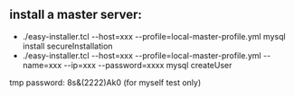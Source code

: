 ## install a master server:
* ./easy-installer.tcl --host=xxx --profile=local-master-profile.yml mysql install secureInstallation
* ./easy-installer.tcl --host=xxx --profile=local-master-profile.yml --name=xxx --ip=xxx --password=xxxx mysql createUser



tmp password: 8s&(2222)Ak0 (for myself test only)
